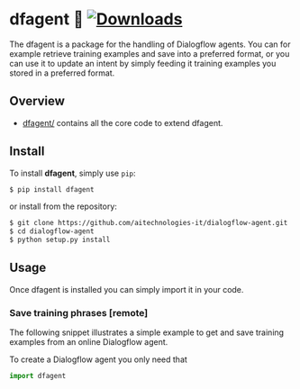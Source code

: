 # dfagent 🤖    [![Downloads](https://pepy.tech/badge/dfagent)](https://pepy.tech/project/dfagent)
The dfagent is a package for the handling of Dialogflow agents. You can for example retrieve training examples and save into a preferred format, or you can use it to update an intent by simply feeding it training examples you stored in a preferred format.

## Overview

* [dfagent/](dfagent) contains all the core code to extend dfagent.

## Install

To install **dfagent**, simply use `pip`:

```bash
$ pip install dfagent
```

or install from the repository:

```bash
$ git clone https://github.com/aitechnologies-it/dialogflow-agent.git
$ cd dialogflow-agent
$ python setup.py install
```

## Usage
Once dfagent is installed you can simply import it in your code. 

### Save training phrases [remote]

The following snippet illustrates a simple example to get and save training examples from an online Dialogflow agent.

To create a Dialogflow agent you only need that

```Python
import dfagent

agent = dfagent.DialogFlowAgent(
    local_path_or_url='my_gcp_project_id',
    service_account='path/to/sa.json',
    content_type='json',
    output_format='default'
)
```

Then you can get a list of dialogflow examples for saving as follows

```Python
examples = agent.get_training_examples()
agent.save_training_examples(examples, output_dir='path/to/dir')
```

### Update intent with new training phrases [remote]

In the following is a snippet that illustrates an example to update a remote Dialogflow agent using training phrases you stored as a raw text file. Remember that dfagent can be extended to support any input or output file format.

Once you instante a df agent

```Python
import dfagent

agent = dfagent.DialogFlowAgent(
    local_path_or_url='my_gcp_project_id',
    service_account='path/to/sa.json',
    input_format='default',
)
```

You can update your remote Dialoflow agent in that way

```Python
response, raw_examples, df_examples = agent.add_training_examples(
    intent_name='help.cooking',
    input_dir_or_file='path/to/phrases.train',
    lang='en'
)
```

### From local or zip

In case you already have exported your Dialogflow on your local computer, you can give as local_path_or_url the path to the zip or unzipped exported agent.

```Python
import dfagent

agent = dfagent.DialogFlowAgent(
    local_path_or_url='path/to/myagent.zip',
    ...
)
```
